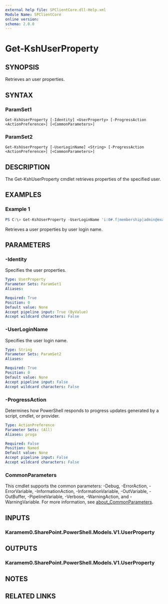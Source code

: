 ```yaml
---
external help file: SPClientCore.dll-Help.xml
Module Name: SPClientCore
online version:
schema: 2.0.0
---
```


# Get-KshUserProperty

## SYNOPSIS
Retrieves an user properties.

## SYNTAX

### ParamSet1
```
Get-KshUserProperty [-Identity] <UserProperty> [-ProgressAction <ActionPreference>] [<CommonParameters>]
```

### ParamSet2
```
Get-KshUserProperty [-UserLoginName] <String> [-ProgressAction <ActionPreference>] [<CommonParameters>]
```

## DESCRIPTION
The Get-KshUserProperty cmdlet retrieves properties of the specified user.

## EXAMPLES

### Example 1
```powershell
PS C:\> Get-KshUserProperty -UserLoginName 'i:0#.f|membership|admin@example.onmicrosoft.com'
```

Retrieves a user properties by user login name.

## PARAMETERS

### -Identity
Specifies the user properties.

```yaml
Type: UserProperty
Parameter Sets: ParamSet1
Aliases:

Required: True
Position: 0
Default value: None
Accept pipeline input: True (ByValue)
Accept wildcard characters: False
```

### -UserLoginName
Specifies the user login name.

```yaml
Type: String
Parameter Sets: ParamSet2
Aliases:

Required: True
Position: 0
Default value: None
Accept pipeline input: False
Accept wildcard characters: False
```

### -ProgressAction
Determines how PowerShell responds to progress updates generated by a script, cmdlet, or provider.

```yaml
Type: ActionPreference
Parameter Sets: (All)
Aliases: proga

Required: False
Position: Named
Default value: None
Accept pipeline input: False
Accept wildcard characters: False
```

### CommonParameters
This cmdlet supports the common parameters: -Debug, -ErrorAction, -ErrorVariable, -InformationAction, -InformationVariable, -OutVariable, -OutBuffer, -PipelineVariable, -Verbose, -WarningAction, and -WarningVariable. For more information, see [about_CommonParameters](http://go.microsoft.com/fwlink/?LinkID=113216).

## INPUTS

### Karamem0.SharePoint.PowerShell.Models.V1.UserProperty

## OUTPUTS

### Karamem0.SharePoint.PowerShell.Models.V1.UserProperty

## NOTES

## RELATED LINKS

